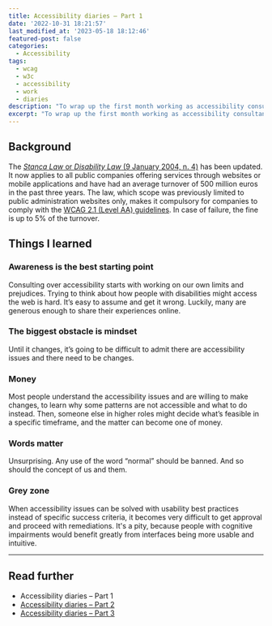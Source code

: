 ```yaml
---
title: Accessibility diaries – Part 1
date: '2022-10-31 18:21:57'
last_modified_at: '2023-05-18 18:12:46'
featured-post: false
categories:
  - Accessibility
tags:
  - wcag
  - w3c
  - accessibility
  - work
  - diaries
description: "To wrap up the first month working as accessibility consultant for Italy’s top bank, I’m sharing a few things I learned."
excerpt: "To wrap up the first month working as accessibility consultant for Italy’s top bank, I’m sharing a few things I learned."
---
```

## Background
The [_Stanca Law_ or _Disability Law_ (9 January 2004, n. 4)](https://www.agid.gov.it/it/design-servizi/accessibilita "read the law text: beware, it's in Italian") has been updated. It now applies to all public companies offering services through websites or mobile applications and have had an average turnover of 500 million euros in the past three years. The law, which scope was previously limited to public administration websites only, makes it compulsory for companies to comply with the [WCAG 2.1 (Level AA) guidelines](https://www.w3.org/WAI/WCAG21/quickref/?showtechniques=133%2C332%2C333&currentsidebar=%23col_overview&levels=aaa#principle1). In case of failure, the fine is up to 5% of the turnover.

## Things I learned

### Awareness is the best starting point

Consulting over accessibility starts with working on our own limits and prejudices. Trying to think about how people with disabilities might access the web is hard. It’s easy to assume and get it wrong. Luckily, many are generous enough to share their experiences online.

### The biggest obstacle is mindset

Until it changes, it’s going to be difficult to admit there are accessibility issues and there need to be changes.

### Money

Most people understand the accessibility issues and are willing to make changes, to learn why some patterns are not accessible and what to do instead. Then, someone else in higher roles might decide what’s feasible in a specific timeframe, and the matter can become one of money.

### Words matter

Unsurprising. Any use of the word “normal” should be banned. And so should the concept of us and them.

### Grey zone

When accessibility issues can be solved with usability best practices instead of specific success criteria, it becomes very difficult to get approval and proceed with remediations. It's a pity, because people with cognitive impairments would benefit greatly from interfaces being more usable and intuitive. 

---

## Read further

- Accessibility diaries – Part 1
- [Accessibility diaries – Part 2](https://silviamaggidesign.com/accessibility/accessibility-diaries-2/)
- [Accessibility diaries – Part 3](https://silviamaggidesign.com/accessibility/accessibility-diaries-3/)